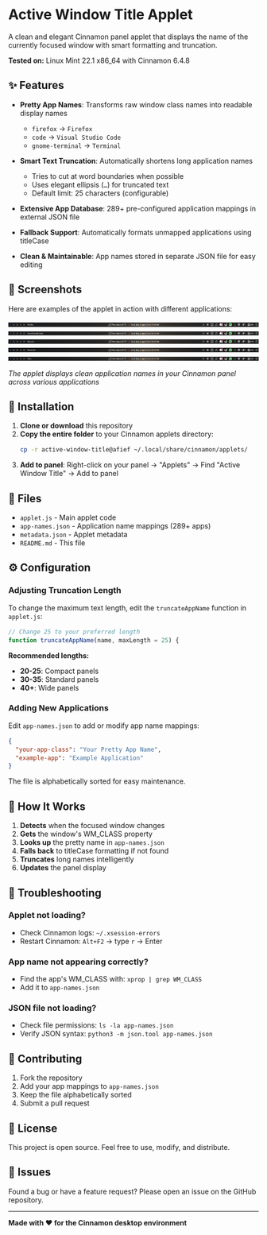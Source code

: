 # Active Window Title Applet

A clean and elegant Cinnamon panel applet that displays the name of the currently focused window with smart formatting and truncation.

**Tested on:** Linux Mint 22.1 x86_64 with Cinnamon 6.4.8

## ✨ Features

- **Pretty App Names**: Transforms raw window class names into readable display names
  - `firefox` → `Firefox`
  - `code` → `Visual Studio Code`
  - `gnome-terminal` → `Terminal`

- **Smart Text Truncation**: Automatically shortens long application names
  - Tries to cut at word boundaries when possible
  - Uses elegant ellipsis (`…`) for truncated text
  - Default limit: 25 characters (configurable)

- **Extensive App Database**: 289+ pre-configured application mappings in external JSON file

- **Fallback Support**: Automatically formats unmapped applications using titleCase

- **Clean & Maintainable**: App names stored in separate JSON file for easy editing

## 📸 Screenshots

Here are examples of the applet in action with different applications:

![Active Window Title Applet Example 1](images/example1.png)
![Active Window Title Applet Example 2](images/example2.png)
![Active Window Title Applet Example 3](images/example3.png)
![Active Window Title Applet Example 4](images/example4.png)
![Active Window Title Applet Example 5](images/example5.png)

*The applet displays clean application names in your Cinnamon panel across various applications*

## 🚀 Installation

1. **Clone or download** this repository
2. **Copy the entire folder** to your Cinnamon applets directory:
   ```bash
   cp -r active-window-title@afief ~/.local/share/cinnamon/applets/
   ```
3. **Add to panel**: Right-click on your panel → "Applets" → Find "Active Window Title" → Add to panel

## 📁 Files

- `applet.js` - Main applet code
- `app-names.json` - Application name mappings (289+ apps)
- `metadata.json` - Applet metadata
- `README.md` - This file

## ⚙️ Configuration

### Adjusting Truncation Length

To change the maximum text length, edit the `truncateAppName` function in `applet.js`:

```javascript
// Change 25 to your preferred length
function truncateAppName(name, maxLength = 25) {
```

**Recommended lengths:**
- **20-25**: Compact panels
- **30-35**: Standard panels  
- **40+**: Wide panels

### Adding New Applications

Edit `app-names.json` to add or modify app name mappings:

```json
{
  "your-app-class": "Your Pretty App Name",
  "example-app": "Example Application"
}
```

The file is alphabetically sorted for easy maintenance.

## 🎯 How It Works

1. **Detects** when the focused window changes
2. **Gets** the window's WM_CLASS property
3. **Looks up** the pretty name in `app-names.json`
4. **Falls back** to titleCase formatting if not found
5. **Truncates** long names intelligently
6. **Updates** the panel display

## 🔧 Troubleshooting

### Applet not loading?
- Check Cinnamon logs: `~/.xsession-errors`
- Restart Cinnamon: `Alt+F2` → type `r` → Enter

### App name not appearing correctly?
- Find the app's WM_CLASS with: `xprop | grep WM_CLASS`
- Add it to `app-names.json`

### JSON file not loading?
- Check file permissions: `ls -la app-names.json`
- Verify JSON syntax: `python3 -m json.tool app-names.json`

## 🤝 Contributing

1. Fork the repository
2. Add your app mappings to `app-names.json`
3. Keep the file alphabetically sorted
4. Submit a pull request

## 📝 License

This project is open source. Feel free to use, modify, and distribute.

## 🐛 Issues

Found a bug or have a feature request? Please open an issue on the GitHub repository.

---

**Made with ❤️ for the Cinnamon desktop environment**
